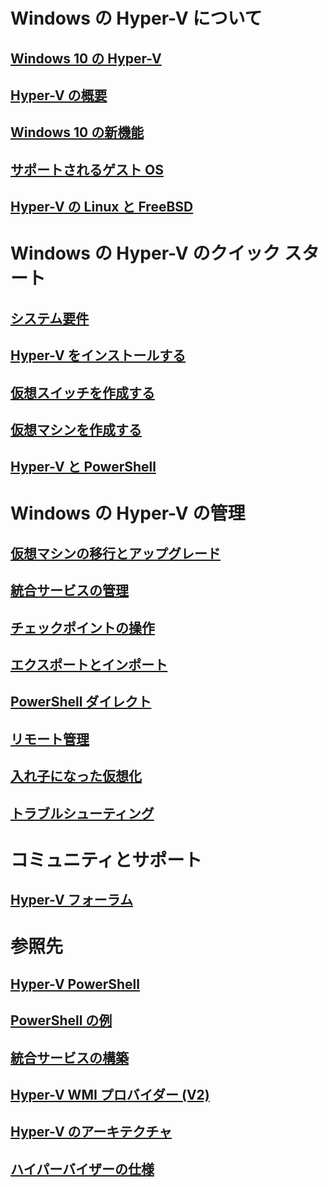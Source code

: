 # Windows の Hyper-V について

## [Windows 10 の Hyper-V](./windows_welcome.md)

## [Hyper-V の概要](./about/hyperv_on_windows.md)

## [Windows 10 の新機能](./about/whats_new.md)

## [サポートされるゲスト OS](about/supported_guest_os.md)

## [Hyper-V の Linux と FreeBSD](https://technet.microsoft.com/library/dn531030.aspx)

# Windows の Hyper-V のクイック スタート

## [システム要件](quick_start/walkthrough_compatibility.md)

## [Hyper-V をインストールする](quick_start/walkthrough_install.md)

## [仮想スイッチを作成する](quick_start/walkthrough_virtual_switch.md)

## [仮想マシンを作成する](quick_start/walkthrough_create_vm.md)

## [Hyper-V と PowerShell](quick_start/walkthrough_powershell.md)

# Windows の Hyper-V の管理

## [仮想マシンの移行とアップグレード](user_guide/migrating_vms.md)

## [統合サービスの管理](user_guide/managing_ics.md)

## [チェックポイントの操作](user_guide/checkpoints.md)

## [エクスポートとインポート](user_guide/export_import.md)

## [PowerShell ダイレクト](user_guide/vmsession.md)

## [リモート管理](user_guide/remote_host_management.md)

## [入れ子になった仮想化](user_guide/nesting.md)

## [トラブルシューティング](user_guide/troubleshooting.md)

# コミュニティとサポート

## [Hyper-V フォーラム](https://social.technet.microsoft.com/Forums/windowsserver/en-US/home?forum=winserverhyperv)

# 参照先

## [Hyper-V PowerShell](https://technet.microsoft.com/library/hh848559.aspx)

## [PowerShell の例](develop/powershell_snippets.md)

## [統合サービスの構築](develop/make_mgmt_service.md)

## [Hyper-V WMI プロバイダー (V2)](https://msdn.microsoft.com/library/hh850319.aspx)

## [Hyper-V のアーキテクチャ](https://msdn.microsoft.com/en-us/library/cc768520(v=bts.10).aspx)

## [ハイパーバイザーの仕様](develop/tlfs.md)


<!--HONumber=Mar16_HO2-->
